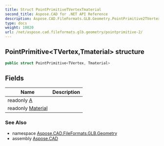 ```yaml
---
title: Struct PointPrimitiveTVertexTmaterial
second_title: Aspose.CAD for .NET API Reference
description: Aspose.CAD.FileFormats.GLB.Geometry.PointPrimitive2TVertexTmaterial struct. 
type: docs
weight: 10020
url: /net/aspose.cad.fileformats.glb.geometry/pointprimitive-2/
---
```

## PointPrimitive&lt;TVertex,Tmaterial&gt; structure

```csharp
public struct PointPrimitive<TVertex, Tmaterial>
```

## Fields

| Name | Description |
| --- | --- |
| readonly [A](../../aspose.cad.fileformats.glb.geometry/pointprimitive-2/a/) |  |
| readonly [Material](../../aspose.cad.fileformats.glb.geometry/pointprimitive-2/material/) |  |

### See Also

* namespace [Aspose.CAD.FileFormats.GLB.Geometry](../../aspose.cad.fileformats.glb.geometry/)
* assembly [Aspose.CAD](../../)


